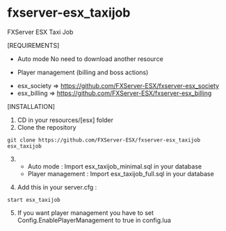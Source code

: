 # fxserver-esx_taxijob
FXServer ESX Taxi Job

[REQUIREMENTS]

* Auto mode
No need to download another resource

* Player management (billing and boss actions)
- esx_society => https://github.com/FXServer-ESX/fxserver-esx_society
- esx_billing => https://github.com/FXServer-ESX/fxserver-esx_billing

[INSTALLATION]

1) CD in your resources/[esx] folder
2) Clone the repository
```
git clone https://github.com/FXServer-ESX/fxserver-esx_taxijob esx_taxijob
```
3) - Auto mode         : Import esx_taxijob_minimal.sql in your database
   - Player management : Import esx_taxijob_full.sql in your database

4) Add this in your server.cfg :

```
start esx_taxijob
```
5) If you want player management you have to set Config.EnablePlayerManagement to true in config.lua
